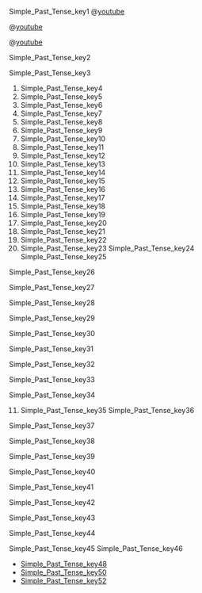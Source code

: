 Simple_Past_Tense_key1
@[youtube](-vlx-7hyJf4)

@[youtube](y0VTP7https)

@[youtube](OxyQRx9cUTA)


Simple_Past_Tense_key2


Simple_Past_Tense_key3


1. Simple_Past_Tense_key4
2. Simple_Past_Tense_key5
3. Simple_Past_Tense_key6
4. Simple_Past_Tense_key7
5. Simple_Past_Tense_key8
6. Simple_Past_Tense_key9
7. Simple_Past_Tense_key10
8. Simple_Past_Tense_key11
9. Simple_Past_Tense_key12
10. Simple_Past_Tense_key13
11. Simple_Past_Tense_key14
12. Simple_Past_Tense_key15
13. Simple_Past_Tense_key16
14. Simple_Past_Tense_key17
15. Simple_Past_Tense_key18
16. Simple_Past_Tense_key19
17. Simple_Past_Tense_key20
18. Simple_Past_Tense_key21
19. Simple_Past_Tense_key22
20. Simple_Past_Tense_key23
Simple_Past_Tense_key24
Simple_Past_Tense_key25


Simple_Past_Tense_key26


Simple_Past_Tense_key27


Simple_Past_Tense_key28


Simple_Past_Tense_key29


Simple_Past_Tense_key30


Simple_Past_Tense_key31


Simple_Past_Tense_key32


Simple_Past_Tense_key33


Simple_Past_Tense_key34


11) Simple_Past_Tense_key35
Simple_Past_Tense_key36


Simple_Past_Tense_key37


Simple_Past_Tense_key38


Simple_Past_Tense_key39


Simple_Past_Tense_key40


Simple_Past_Tense_key41


Simple_Past_Tense_key42


Simple_Past_Tense_key43


Simple_Past_Tense_key44


Simple_Past_Tense_key45
Simple_Past_Tense_key46


* [Simple_Past_Tense_key48](https://www.englishgrammar.org/simple-tense-exercise/)
* [Simple_Past_Tense_key50](https://www.myenglishpages.com/site_php_files/grammar-exercise-simple-past.php)
* [Simple_Past_Tense_key52](https://www.easypacelearning.com/pdf/tense2.pdf)
